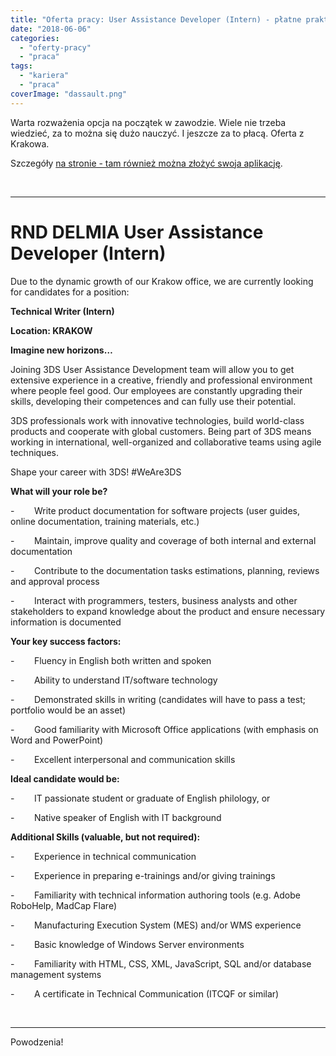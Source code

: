 ```yaml
---
title: "Oferta pracy: User Assistance Developer (Intern) - płatne praktyki"
date: "2018-06-06"
categories: 
  - "oferty-pracy"
  - "praca"
tags: 
  - "kariera"
  - "praca"
coverImage: "dassault.png"
---
```


Warta rozważenia opcja na początek w zawodzie. Wiele nie trzeba wiedzieć, za to można się dużo nauczyć. I jeszcze za to płacą. Oferta z Krakowa.

Szczegóły [na stronie - tam również można złożyć swoja aplikację](https://careers.3ds.com/jobs/503451/).

 

* * *

# RND DELMIA User Assistance Developer (Intern)

Due to the dynamic growth of our Krakow office, we are currently looking for candidates for a position:

**Technical Writer (Intern)**

**Location: KRAKOW**

**Imagine new horizons…**

Joining 3DS User Assistance Development team will allow you to get extensive experience in a creative, friendly and professional environment where people feel good. Our employees are constantly upgrading their skills, developing their competences and can fully use their potential.

3DS professionals work with innovative technologies, build world-class products and cooperate with global customers. Being part of 3DS means working in international, well-organized and collaborative teams using agile techniques.

Shape your career with 3DS! #WeAre3DS

**What will your role be?**

\-        Write product documentation for software projects (user guides, online documentation, training materials, etc.)

\-        Maintain, improve quality and coverage of both internal and external documentation

\-        Contribute to the documentation tasks estimations, planning, reviews and approval process

\-        Interact with programmers, testers, business analysts and other stakeholders to expand knowledge about the product and ensure necessary information is documented

**Your key success factors:**

\-        Fluency in English both written and spoken

\-        Ability to understand IT/software technology

\-        Demonstrated skills in writing (candidates will have to pass a test; portfolio would be an asset)

\-        Good familiarity with Microsoft Office applications (with emphasis on Word and PowerPoint)

\-        Excellent interpersonal and communication skills

**Ideal candidate would be:**

\-        IT passionate student or graduate of English philology, or

\-        Native speaker of English with IT background

**Additional Skills (valuable, but not required):**

\-        Experience in technical communication

\-        Experience in preparing e-trainings and/or giving trainings

\-        Familiarity with technical information authoring tools (e.g. Adobe RoboHelp, MadCap Flare)

\-        Manufacturing Execution System (MES) and/or WMS experience

\-        Basic knowledge of Windows Server environments

\-        Familiarity with HTML, CSS, XML, JavaScript, SQL and/or database management systems

\-        A certificate in Technical Communication (ITCQF or similar)

 

* * *

Powodzenia!
